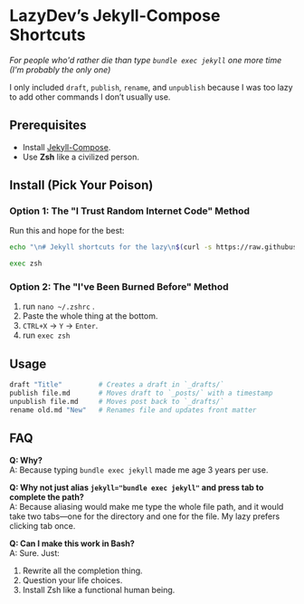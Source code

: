 # LazyDev’s Jekyll-Compose Shortcuts

_For people who'd rather die than type `bundle exec jekyll` one more time (I'm probably the only one)_

I only included `draft`, `publish`, `rename`, and `unpublish` because I was too lazy to add other commands I don’t usually use.
## Prerequisites 
- Install [Jekyll-Compose](https://github.com/jekyll/jekyll-compose).
- Use **Zsh** like a civilized person.
## Install (Pick Your Poison)

### Option 1: The "I Trust Random Internet Code" Method

Run this and hope for the best:

```zsh
echo "\n# Jekyll shortcuts for the lazy\n$(curl -s https://raw.githubusercontent.com/MahmoudAdelbghany/lazy_jykill/refs/heads/main/lazydev.zsh)" >> ~/.zshrc

exec zsh
```


### Option 2: The "I've Been Burned Before" Method

1. run `nano ~/.zshrc` .
2. Paste the whole thing at the bottom.
3. `CTRL+X` → `Y` → `Enter`. 
4. run `exec zsh`

## Usage 
```zsh
draft "Title"         # Creates a draft in `_drafts/`
publish file.md       # Moves draft to `_posts/` with a timestamp
unpublish file.md     # Moves post back to `_drafts/`
rename old.md "New"   # Renames file and updates front matter
```


## FAQ 

**Q: Why?**  
A: Because typing `bundle exec jekyll` made me age 3 years per use.

**Q: Why not just alias `jekyll="bundle exec jekyll"` and press tab to complete the path?**  
A: Because aliasing would make me type the whole file path, and it would take two tabs—one for the directory and one for the file. My lazy        prefers clicking tab once.

**Q: Can I make this work in Bash?**  
A: Sure. Just:
1. Rewrite all the completion thing.
2. Question your life choices.
3. Install Zsh like a functional human being.

